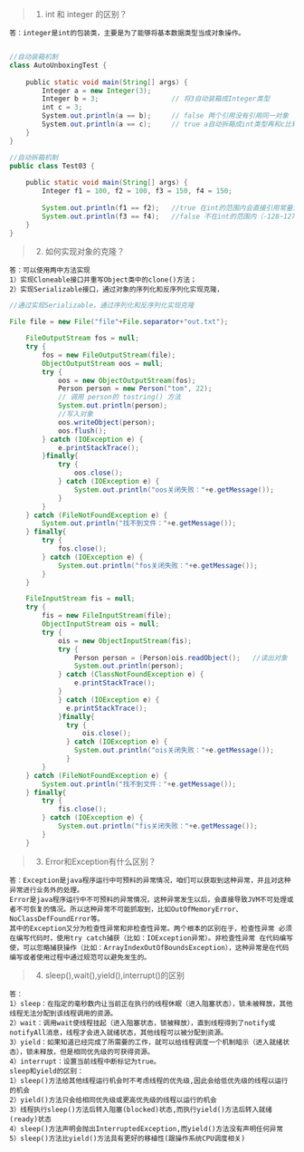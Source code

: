 >1. int 和 integer 的区别？
  
    答：integer是int的包装类，主要是为了能够将基本数据类型当成对象操作。
    
```java

//自动装箱机制
class AutoUnboxingTest {
 
    public static void main(String[] args) {
        Integer a = new Integer(3);
        Integer b = 3;                  // 将3自动装箱成Integer类型
        int c = 3;
        System.out.println(a == b);     // false 两个引用没有引用同一对象
        System.out.println(a == c);     // true a自动拆箱成int类型再和c比较
    }
}

//自动拆箱机制
public class Test03 {
 
    public static void main(String[] args) {
        Integer f1 = 100, f2 = 100, f3 = 150, f4 = 150;
 
        System.out.println(f1 == f2);   //true 在int的范围内会直接引用常量池中的Integer的对象
        System.out.println(f3 == f4);   //false 不在int的范围内（-128~127）会new新的Integer对象
    }
}
```

>2. 如何实现对象的克隆？

    答：可以使用两中方法实现
    1）实现Cloneable接口并重写Object类中的clone()方法；
    2）实现Serializable接口，通过对象的序列化和反序列化实现克隆，
```java
//通过实现Serializable，通过序列化和反序列化实现克隆

File file = new File("file"+File.separator+"out.txt");

    FileOutputStream fos = null;
    try {
        fos = new FileOutputStream(file);
        ObjectOutputStream oos = null;
        try {
            oos = new ObjectOutputStream(fos);
            Person person = new Person("tom", 22);
            // 调用 person的 tostring() 方法
            System.out.println(person);
            //写入对象
            oos.writeObject(person);            
            oos.flush();
        } catch (IOException e) {
            e.printStackTrace();
        }finally{
            try {
                oos.close();
            } catch (IOException e) {
                System.out.println("oos关闭失败："+e.getMessage());
            }
        }
    } catch (FileNotFoundException e) {
        System.out.println("找不到文件："+e.getMessage());
    } finally{
        try {
            fos.close();
        } catch (IOException e) {
            System.out.println("fos关闭失败："+e.getMessage());
        }
    }

    FileInputStream fis = null;
    try {
        fis = new FileInputStream(file);
        ObjectInputStream ois = null;
        try {
            ois = new ObjectInputStream(fis);
            try {
                Person person = (Person)ois.readObject();   //读出对象
                System.out.println(person);
            } catch (ClassNotFoundException e) {
                e.printStackTrace();
            } 
            } catch (IOException e) {
              e.printStackTrace();
            }finally{
              try {
                  ois.close();
              } catch (IOException e) {
                System.out.println("ois关闭失败："+e.getMessage());
              }
        }
    } catch (FileNotFoundException e) {
        System.out.println("找不到文件："+e.getMessage());
    } finally{
        try {
            fis.close();
        } catch (IOException e) {
            System.out.println("fis关闭失败："+e.getMessage());
        }
    }

```

>3. Error和Exception有什么区别？

    答：Exception是java程序运行中可预料的异常情况，咱们可以获取到这种异常，并且对这种异常进行业务外的处理。
    Error是java程序运行中不可预料的异常情况，这种异常发生以后，会直接导致JVM不可处理或者不可恢复的情况。所以这种异常不可能抓取到，比如OutOfMemoryError、NoClassDefFoundError等。
    其中的Exception又分为检查性异常和非检查性异常。两个根本的区别在于，检查性异常 必须在编写代码时，使用try catch捕获（比如：IOException异常）。非检查性异常 在代码编写使，可以忽略捕获操作（比如：ArrayIndexOutOfBoundsException），这种异常是在代码编写或者使用过程中通过规范可以避免发生的。
    
>4. sleep(),wait(),yield(),interrupt()的区别

    答：
    1）sleep：在指定的毫秒数内让当前正在执行的线程休眠（进入阻塞状态），锁未被释放，其他线程无法分配到该线程调用的资源。 
    2）wait：调用wait使线程挂起（进入阻塞状态，锁被释放），直到线程得到了notify或notifyAll消息，线程才会进入就绪状态，其他线程可以被分配到资源。
    3）yield：如果知道已经完成了所需要的工作，就可以给线程调度一个机制暗示（进入就绪状态），锁未释放，但是相同优先级的可获得资源。
    4）interrupt：设置当前线程中断标记为true。
    sleep和yield的区别：
    1）sleep()方法给其他线程运行机会时不考虑线程的优先级,因此会给低优先级的线程以运行的机会
    2）yield()方法只会给相同优先级或更高优先级的线程以运行的机会
    3）线程执行sleep()方法后转入阻塞(blocked)状态,而执行yield()方法后转入就绪(ready)状态
    4）sleep()方法声明会抛出InterruptedException,而yield()方法没有声明任何异常
    5）sleep()方法比yield()方法具有更好的移植性(跟操作系统CPU调度相关)

    
